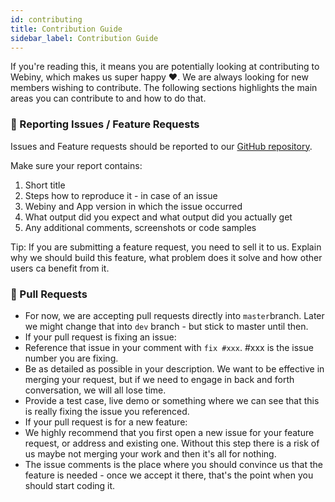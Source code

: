 ```yaml
---
id: contributing
title: Contribution Guide
sidebar_label: Contribution Guide
---
```


If you're reading this, it means you are potentially looking at contributing to Webiny, which makes us super happy ♥️. We are always looking for new members wishing to contribute. The following sections highlights the main areas you can contribute to and how to do that.

### 🐞 Reporting Issues / Feature Requests

Issues and Feature requests should be reported to our [GitHub repository](https://github.com/webiny/webiny-js/issues).

Make sure your report contains:

1. Short title
2. Steps how to reproduce it - in case of an issue
3. Webiny and App version in which the issue occurred
4. What output did you expect and what output did you actually get
5. Any additional comments, screenshots or code samples

Tip: If you are submitting a feature request, you need to sell it to us. Explain why we should build this feature, what problem does it solve and how other users ca benefit from it.

### 🔌 Pull Requests

- For now, we are accepting pull requests directly into `master`branch. Later we might change that into `dev` branch - but stick to master until then.
- If your pull request is fixing an issue:
- Reference that issue in your comment with `fix #xxx`. \#xxx is the issue number you are fixing.
- Be as detailed as possible in your description. We want to be effective in merging your request, but if we need to engage in back and forth conversation, we will all lose time.
- Provide a test case, live demo or something where we can see that this is really fixing the issue you referenced.
- If your pull request is for a new feature:
- We highly recommend that you first open a new issue for your feature request, or address and existing one. Without this step there is a risk of us maybe not merging your work and then it's all for nothing.
- The issue comments is the place where you should convince us that the feature is needed - once we accept it there, that's the point when you should start coding it.

